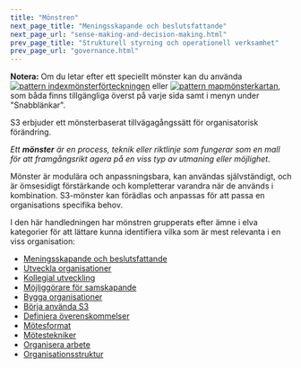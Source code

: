 ```yaml
---
title: "Mönstren"
next_page_title: "Meningsskapande och beslutsfattande"
next_page_url: "sense-making-and-decision-making.html"
prev_page_title: "Strukturell styrning och operationell verksamhet"
prev_page_url: "governance.html"
---
```



<div class="homepage-box hp-box-green">
<p><strong>Notera:</strong> Om du letar efter ett speciellt mönster kan du använda <a href="pattern-index.html" ><img src="/icons/list-ul.svg" class="icon" alt="pattern index"/>mönsterförteckningen</a> eller <a href="map.html" ><img src="/icons/map.svg" class="icon" alt="pattern map" />mönsterkartan</a>, som båda finns tillgängliga överst på varje sida samt i menyn under "Snabblänkar".</p>
</div>

S3 erbjuder ett mönsterbaserat tillvägagångssätt för organisatorisk förändring.

_Ett **mönster** är en process, teknik eller riktlinje som fungerar som en mall för att framgångsrikt agera på en viss typ av utmaning eller möjlighet._

Mönster är modulära och anpassningsbara, kan användas självständigt, och är ömsesidigt förstärkande och kompletterar varandra när de används i kombination. S3-mönster kan förädlas och anpassas för att passa en organisations specifika behov.

I den här handledningen har mönstren grupperats efter ämne i elva kategorier för att lättare kunna identifiera vilka som är mest relevanta i en viss organisation:

- [Meningsskapande och beslutsfattande](sense-making-and-decision-making.html)
- [Utveckla organisationer](evolving-organizations.html)
- [Kollegial utveckling](peer-development.html)
- [Möjliggörare för samskapande](enablers-of-co-creation.html)
- [Bygga organisationer](building-organizations.html)
- [Börja använda S3](bringing-in-s3.html)
- [Definiera överenskommelser](defining-agreements.html)
- [Mötesformat](meeting-formats.html)
- [Mötestekniker](meeting-practices.html)
- [Organisera arbete](organizing-work.html)
- [Organisationsstruktur](organizational-structure.html)

